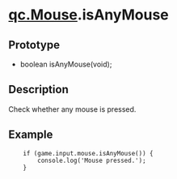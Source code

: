 # [qc.Mouse](Mouse.md).isAnyMouse

## Prototype
* boolean isAnyMouse(void);

## Description
Check whether any mouse is pressed.

## Example
````
	if (game.input.mouse.isAnyMouse()) {
		console.log('Mouse pressed.');
	}
````
